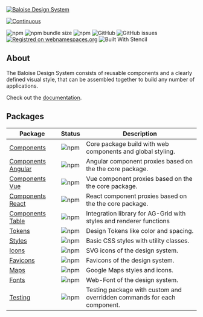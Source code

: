 <a href="https://baloise-design-system.vercel.app" target="blank">
    <img src="https://raw.githubusercontent.com/baloise/design-system/main/resources/images/banner.svg?sanitize=true" alt="Baloise Design System" />
</a>

<br>

[![Continuous](https://github.com/baloise/design-system/actions/workflows/continuous.yml/badge.svg?branch=main)](https://github.com/baloise/design-system/actions/workflows/continuous.yml)

![npm](https://img.shields.io/npm/v/@baloise/design-system-components)
![npm bundle size](https://img.shields.io/bundlephobia/min/@baloise/design-system-components)
![npm](https://img.shields.io/npm/dt/@baloise/design-system-components)
![GitHub](https://img.shields.io/github/license/baloise/design-system)
![GitHub issues](https://img.shields.io/github/issues/baloise/design-system)
[![Registred on webnamespaces.org](https://img.shields.io/static/v1?label=webnamespaces.org&color=blue&message=bal)](https://webnamespaces.org)
![Built With Stencil](https://img.shields.io/badge/-Built%20With%20Stencil-16161d.svg?logo=data%3Aimage%2Fsvg%2Bxml%3Bbase64%2CPD94bWwgdmVyc2lvbj0iMS4wIiBlbmNvZGluZz0idXRmLTgiPz4KPCEtLSBHZW5lcmF0b3I6IEFkb2JlIElsbHVzdHJhdG9yIDE5LjIuMSwgU1ZHIEV4cG9ydCBQbHVnLUluIC4gU1ZHIFZlcnNpb246IDYuMDAgQnVpbGQgMCkgIC0tPgo8c3ZnIHZlcnNpb249IjEuMSIgaWQ9IkxheWVyXzEiIHhtbG5zPSJodHRwOi8vd3d3LnczLm9yZy8yMDAwL3N2ZyIgeG1sbnM6eGxpbms9Imh0dHA6Ly93d3cudzMub3JnLzE5OTkveGxpbmsiIHg9IjBweCIgeT0iMHB4IgoJIHZpZXdCb3g9IjAgMCA1MTIgNTEyIiBzdHlsZT0iZW5hYmxlLWJhY2tncm91bmQ6bmV3IDAgMCA1MTIgNTEyOyIgeG1sOnNwYWNlPSJwcmVzZXJ2ZSI%2BCjxzdHlsZSB0eXBlPSJ0ZXh0L2NzcyI%2BCgkuc3Qwe2ZpbGw6I0ZGRkZGRjt9Cjwvc3R5bGU%2BCjxwYXRoIGNsYXNzPSJzdDAiIGQ9Ik00MjQuNywzNzMuOWMwLDM3LjYtNTUuMSw2OC42LTkyLjcsNjguNkgxODAuNGMtMzcuOSwwLTkyLjctMzAuNy05Mi43LTY4LjZ2LTMuNmgzMzYuOVYzNzMuOXoiLz4KPHBhdGggY2xhc3M9InN0MCIgZD0iTTQyNC43LDI5Mi4xSDE4MC40Yy0zNy42LDAtOTIuNy0zMS05Mi43LTY4LjZ2LTMuNkgzMzJjMzcuNiwwLDkyLjcsMzEsOTIuNyw2OC42VjI5Mi4xeiIvPgo8cGF0aCBjbGFzcz0ic3QwIiBkPSJNNDI0LjcsMTQxLjdIODcuN3YtMy42YzAtMzcuNiw1NC44LTY4LjYsOTIuNy02OC42SDMzMmMzNy45LDAsOTIuNywzMC43LDkyLjcsNjguNlYxNDEuN3oiLz4KPC9zdmc%2BCg%3D%3D&colorA=16161d&style=flat-square)

## About

The Baloise Design System consists of reusable components and a clearly defined visual style, that can be assembled together to build any number of applications.

Check out the [documentation](https://baloise-design-system.vercel.app).

## Packages

| Package                                                 | Status                                                                         | Description                                                             |
| ------------------------------------------------------- | ------------------------------------------------------------------------------ | ----------------------------------------------------------------------- |
| [Components](https://baloise-design-system.vercel.app)         | ![npm](https://img.shields.io/npm/v/@baloise/design-system-components)         | Core package build with web components and global styling.              |
| [Components Angular](https://baloise-design-system.vercel.app) | ![npm](https://img.shields.io/npm/v/@baloise/design-system-components-angular) | Angular component proxies based on the the core package.                |
| [Components Vue](https://baloise-design-system.vercel.app)     | ![npm](https://img.shields.io/npm/v/@baloise/design-system-components-vue)     | Vue component proxies based on the the core package.                    |
| [Components React](https://baloise-design-system.vercel.app)   | ![npm](https://img.shields.io/npm/v/@baloise/design-system-components-react)   | React component proxies based on the the core package.                  |
| [Components Table](https://baloise-design-system.vercel.app)   | ![npm](https://img.shields.io/npm/v/@baloise/design-system-components-table)   | Integration library for AG-Grid with styles and renderer functions      |
| [Tokens](https://baloise-design-system.vercel.app)             | ![npm](https://img.shields.io/npm/v/@baloise/design-system-tokens)             | Design Tokens like color and spacing.                                   |
| [Styles](https://baloise-design-system.vercel.app)                | ![npm](https://img.shields.io/npm/v/@baloise/design-system-styles)                | Basic CSS styles with utility classes.                                  |
| [Icons](https://baloise-design-system.vercel.app)              | ![npm](https://img.shields.io/npm/v/@baloise/design-system-icons)              | SVG icons of the design system.                                         |
| [Favicons](https://baloise-design-system.vercel.app)           | ![npm](https://img.shields.io/npm/v/@baloise/design-system-favicons)           | Favicons of the design system.                                          |
| [Maps](https://baloise-design-system.vercel.app)                 | ![npm](https://img.shields.io/npm/v/@baloise/design-system-maps)                | Google Maps styles and icons.                                          |
| [Fonts](https://baloise-design-system.vercel.app)              | ![npm](https://img.shields.io/npm/v/@baloise/design-system-fonts)              | Web-Font of the design system.                                          |
| [Testing](https://baloise-design-system.vercel.app)            | ![npm](https://img.shields.io/npm/v/@baloise/design-system-testing)            | Testing package with custom and overridden commands for each component. |
